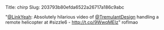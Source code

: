 Title: chirp
Slug: 203793b80efda6522a26717a186c9abc

"<a href="http://twitter.com/LinkYeah">@LinkYeah</a>: Absolutely hilarious video of <a href="http://twitter.com/TremulantDesign">@TremulantDesign</a> handling a remote helicopter at #sizzle6 - <a href="http://t.co/9WwqMEIz">http://t.co/9WwqMEIz</a>" roflmao
